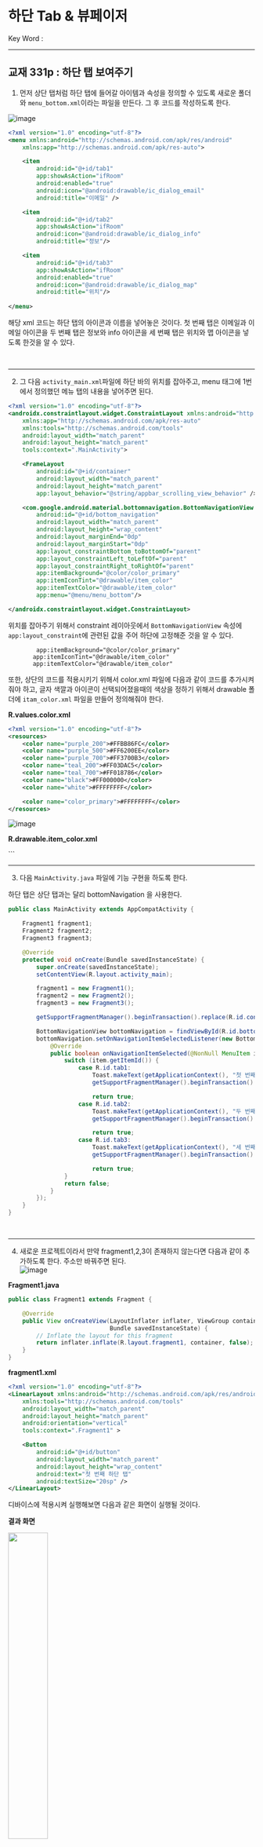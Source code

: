 # 하단 Tab & 뷰페이저   
Key Word :    

<hr/>
   
## 교재 331p : 하단 탭 보여주기
   
1. 먼저 상단 탭처럼 하단 탭에 들어갈 아이템과 속성을 정의할 수 있도록 새로운 폴더와 `menu_bottom.xml`이라는 파일을 만든다. 그 후 코드를 작성하도록 한다.      
    
![image](https://user-images.githubusercontent.com/84966961/122872009-ca5cb700-d36a-11eb-8ade-e057b62f3609.png)

```xml
<?xml version="1.0" encoding="utf-8"?>
<menu xmlns:android="http://schemas.android.com/apk/res/android"
    xmlns:app="http://schemas.android.com/apk/res-auto">

    <item
        android:id="@+id/tab1"
        app:showAsAction="ifRoom"
        android:enabled="true"
        android:icon="@android:drawable/ic_dialog_email"
        android:title="이메일" />

    <item
        android:id="@+id/tab2"
        app:showAsAction="ifRoom"
        android:icon="@android:drawable/ic_dialog_info"
        android:title="정보"/>

    <item
        android:id="@+id/tab3"
        app:showAsAction="ifRoom"
        android:enabled="true"
        android:icon="@android:drawable/ic_dialog_map"
        android:title="위치"/>
    
</menu>
```
   
 해당 xml 코드는 하단 탭의 아이콘과 이름을 넣어놓은 것이다. 첫 번째 탭은 이메일과 이메일 아이콘을 두 번째 탭은 정보와 info 아이콘을 세 번째 탭은 위치와 맵 아이콘을 넣도록 한것을 알 수 있다.   
   
<br/>
<hr/>
   
2. 그 다음 `activity_main.xml`파일에 하단 바의 위치를 잡아주고, menu 태그에 1번에서 정의했던 메뉴 탭의 내용을 넣어주면 된다.     

```xml
<?xml version="1.0" encoding="utf-8"?>
<androidx.constraintlayout.widget.ConstraintLayout xmlns:android="http://schemas.android.com/apk/res/android"
    xmlns:app="http://schemas.android.com/apk/res-auto"
    xmlns:tools="http://schemas.android.com/tools"
    android:layout_width="match_parent"
    android:layout_height="match_parent"
    tools:context=".MainActivity">

    <FrameLayout
        android:id="@+id/container"
        android:layout_width="match_parent"
        android:layout_height="match_parent"
        app:layout_behavior="@string/appbar_scrolling_view_behavior" />

    <com.google.android.material.bottomnavigation.BottomNavigationView
        android:id="@+id/bottom_navigation"
        android:layout_width="match_parent"
        android:layout_height="wrap_content"
        android:layout_marginEnd="0dp"
        android:layout_marginStart="0dp"
        app:layout_constraintBottom_toBottomOf="parent"
        app:layout_constraintLeft_toLeftOf="parent"
        app:layout_constraintRight_toRightOf="parent"
        app:itemBackground="@color/color_primary"
        app:itemIconTint="@drawable/item_color"
        app:itemTextColor="@drawable/item_color"
        app:menu="@menu/menu_bottom"/>

</androidx.constraintlayout.widget.ConstraintLayout>
```
   
 위치를 잡아주기 위해서 constraint 레이아웃에서 `BottomNavigationView` 속성에 `app:layout_constraint`에 관련된 값을 주어 하단에 고정해준 것을 알 수 있다.   
 
 ```
         app:itemBackground="@color/color_primary"
        app:itemIconTint="@drawable/item_color"
        app:itemTextColor="@drawable/item_color"
 ```
   
 또한, 상단의 코드를 적용시키기 위해서 color.xml 파일에 다음과 같이 코드를 추가시켜줘야 하고, 글자 색깔과 아이콘이 선택되어졌을때의 색상을 정하기 위해서 drawable 폴더에 `itam_color.xml` 파일을 만들어 정의해줘야 한다.

**R.values.color.xml**
```xml
<?xml version="1.0" encoding="utf-8"?>
<resources>
    <color name="purple_200">#FFBB86FC</color>
    <color name="purple_500">#FF6200EE</color>
    <color name="purple_700">#FF3700B3</color>
    <color name="teal_200">#FF03DAC5</color>
    <color name="teal_700">#FF018786</color>
    <color name="black">#FF000000</color>
    <color name="white">#FFFFFFFF</color>

    <color name="color_primary">#FFFFFFFF</color>
</resources>
```
    
![image](https://user-images.githubusercontent.com/84966961/122873283-88cd0b80-d36c-11eb-8095-2d33b36bee30.png)   
	
**R.drawable.item_color.xml**
<?xml version="1.0" encoding="utf-8"?>
<selector xmlns:android="http://schemas.android.com/apk/res/android">
    <item android:state_checked="true" android:color="#51032d"></item>
    <item android:color="#cfd8dc"></item>
</selector>
```
   
<br/>
<hr/>
   
3. 다음 `MainActivity.java` 파일에 기능 구현을 하도록 한다.   

 하단 탭은 상단 탭과는 달리 bottomNavigation 을 사용한다.

```java
public class MainActivity extends AppCompatActivity {

    Fragment1 fragment1;
    Fragment2 fragment2;
    Fragment3 fragment3;

    @Override
    protected void onCreate(Bundle savedInstanceState) {
        super.onCreate(savedInstanceState);
        setContentView(R.layout.activity_main);

        fragment1 = new Fragment1();
        fragment2 = new Fragment2();
        fragment3 = new Fragment3();

        getSupportFragmentManager().beginTransaction().replace(R.id.container, fragment1).commit();

        BottomNavigationView bottomNavigation = findViewById(R.id.bottom_navigation);
        bottomNavigation.setOnNavigationItemSelectedListener(new BottomNavigationView.OnNavigationItemSelectedListener() {
            @Override
            public boolean onNavigationItemSelected(@NonNull MenuItem item) {
                switch (item.getItemId()) {
                    case R.id.tab1:
                        Toast.makeText(getApplicationContext(), "첫 번째 탭 선택됨", Toast.LENGTH_LONG).show();
                        getSupportFragmentManager().beginTransaction().replace(R.id.container,fragment1).commit();

                        return true;
                    case R.id.tab2:
                        Toast.makeText(getApplicationContext(), "두 번째 탭 선택됨", Toast.LENGTH_LONG).show();
                        getSupportFragmentManager().beginTransaction().replace(R.id.container,fragment2).commit();

                        return true;
                    case R.id.tab3:
                        Toast.makeText(getApplicationContext(), "세 번째 탭 선택됨", Toast.LENGTH_LONG).show();
                        getSupportFragmentManager().beginTransaction().replace(R.id.container,fragment3).commit();

                        return true;
                }
                return false;
            }
        });
    }
}
```
   
<br/>
<hr/>
   
4. 새로운 프로젝트이라서 만약 fragment1,2,3이 존재하지 않는다면 다음과 같이 추가하도록 한다. 주소만 바꿔주면 된다.    
![image](https://user-images.githubusercontent.com/84966961/122873668-042ebd00-d36d-11eb-8f2d-38ff0b401a36.png)   
   

**Fragment1.java**
```java
public class Fragment1 extends Fragment {

    @Override
    public View onCreateView(LayoutInflater inflater, ViewGroup container,
                             Bundle savedInstanceState) {
        // Inflate the layout for this fragment
        return inflater.inflate(R.layout.fragment1, container, false);
    }
}
```

**fragment1.xml**
```xml
<?xml version="1.0" encoding="utf-8"?>
<LinearLayout xmlns:android="http://schemas.android.com/apk/res/android"
    xmlns:tools="http://schemas.android.com/tools"
    android:layout_width="match_parent"
    android:layout_height="match_parent"
    android:orientation="vertical"
    tools:context=".Fragment1" >

    <Button
        android:id="@+id/button"
        android:layout_width="match_parent"
        android:layout_height="wrap_content"
        android:text="첫 번째 하단 탭"
        android:textSize="20sp" />
</LinearLayout>
```

 디바이스에 적용시켜 실행해보면 다음과 같은 화면이 실행될 것이다.   
   
**결과 화면**   
   
<img src="https://user-images.githubusercontent.com/84966961/122874268-c54d3700-d36d-11eb-8c5e-634b48b3a125.gif" width="40%">



   
<br/><br/>
<hr/>
   
## 교재 335p : 05-5 뷰페이저 만들기   
    
 뷰페이저는 손가락으로 좌우 스크롤하여 넘겨볼 수 있는 기능을 제공한다. 만약 화면 전체를 뷰페이저로 채운다면 좌우 스크롤을 통해 화면을 넘겨볼 수 있게 된다. 화면 일부분만 차지하고 있어도 그 부분에서만 좌우 스크롤이 동작할 것이다. 뷰페이저는 그 안에 프래그먼트를 넣을 수 있고 좌우 스크롤로 프래그먼트를 전환 하게 되는 기능이다. 뷰 페이저는 내부에서 어댑터라는 것과 상호작용하게 되어 있는데 이것은 뷰페이저가 여러 개의 아이템 중에 하나를 보여주는 방식으로 동작하기 때문이다. 어댑터에 대해서는 나중에 리싸이클러뷰를 다룰 때 설명할 것이다. 일단 여기에서는 어댑터를 사용한다고 이해하고 그 안에 코드가 어떻게 들어가는지 유심히 살펴보도록 하자.

![image](https://user-images.githubusercontent.com/84966961/122874455-f9c0f300-d36d-11eb-8b92-7717866ef849.png)
 
<br/><br/>
<hr/>
   
1. fragment1,2,3은 기존에 사용한 파일들을 복사한다.   
   
![image](https://user-images.githubusercontent.com/84966961/122876554-9a181700-d370-11eb-9460-fd3fdedd22b7.png)   
    
<br/><br/>
<hr/>
   
2. 페이저를 관리하는 어답터 클래스를 만든다.(굳이 내부 클래스로 만드는 이유는 예제이기 때문에 외부에서 쓸 일이 없기 때문이다.)   
    
**MainActivity.java**
```java
public class MainActivity extends AppCompatActivity {
    ViewPager pager;

    @Override
    protected void onCreate(Bundle savedInstanceState) {
        super.onCreate(savedInstanceState);
        setContentView(R.layout.activity_main);
    }
	
    class  MyPagerAdapter extends FragmentStatePagerAdapter {
        ArrayList<Fragment> items = new ArrayList<Fragment>();
        public  MyPagerAdapter(FragmentManager fm) {
            super(fm);
        }

        public void addItem(Fragment item) {
            items.add(item);
        }

        @Override
        public Fragment getItem(int position) {
            return items.get(position);
        }

        @Override
        public int getCount() {
            return items.size();
        }
    }
}
```
   
 `MyPagerAdapter` 클래스는 뷰페이저를 관리하는 어답터로 내부에 ArrayList를 만들어 Fragment라는 값들을 받아 관리할 것이다. 또한, addItem, getItem, countItem 등의 메소드를 구현해서 아이템을 추가하고, 아이템을 불러오고, 아이템의 갯수를 셀 수 있는 기능을 넣었다. 아이템은 프래그먼트 뷰를 말한다.
 
<br/><br/>
<hr/>
   
3. 그 다음 이 어답터를 사용할 수 있도록 OnCreate 부분에 코드를 넣어준다.   
   
**MainActivity.java**
```java
public class MainActivity extends AppCompatActivity {
    ViewPager pager;

    @Override
    protected void onCreate(Bundle savedInstanceState) {
        super.onCreate(savedInstanceState);
        setContentView(R.layout.activity_main);
	
        pager = findViewById(R.id.pager);
        pager.setOffscreenPageLimit(3);

        MyPagerAdapter adapter = new MyPagerAdapter(getSupportFragmentManager());

        Fragment1 fragment1 = new Fragment1();
        adapter.addItem(fragment1);

        Fragment2 fragment2 = new Fragment2();
        adapter.addItem(fragment2);

        Fragment3 fragment3 = new Fragment3();
        adapter.addItem(fragment3);

        pager.setAdapter(adapter);
    }
	
    class  MyPagerAdapter extends FragmentStatePagerAdapter {
        ArrayList<Fragment> items = new ArrayList<Fragment>();
        public  MyPagerAdapter(FragmentManager fm) {
            super(fm);
        }

        public void addItem(Fragment item) {
            items.add(item);
        }

        @Override
        public Fragment getItem(int position) {
            return items.get(position);
        }

        @Override
        public int getCount() {
            return items.size();
        }
    }
}
```
   
 `MyPagerAdapter` 클래스를 객체화 시킨다. 그 후 각각의 프래그먼트 객체를 만들어주고 adapter 객체에 아이템을 추가해준다. 이 부분에서 각 아이템 객체(프래그먼트)는 아답터 내부의 `ArrayList`에 추가된다는 점을 이해해야 한다. 그 다음 pager에 아답터를 세팅해준다. `pager.setAdapter(adapter);`   
 
<br/><br/>
<hr/>
   
4. 손가락으로 화면을 전환하지 않고, 코드에서 전환시키고 싶다면 뷰페이지 객체의 `setCurruntItem()` 메서드를 사용하면 된다. `MainActivity.java`의 `OnCreate` 부분에 버튼 클릭 리스너를 넣어서 변환하도록 만들어 주자.   
   
**MainActivity.java**
```java
...

    protected void onCreate(Bundle savedInstanceState) {
        super.onCreate(savedInstanceState);
        setContentView(R.layout.activity_main);

        Button button = findViewById(R.id.button);
        Button button2 = findViewById(R.id.button2);
        Button button3 = findViewById(R.id.button3);

        button.setOnClickListener(new View.OnClickListener() {
            @Override
            public void onClick(View v) {
                pager.setCurrentItem(0);                // 탭기능과 뷰페이저 기능을 동시에.
            }
        });
	
...
```
   
**결과 화면**   
   
<img src="https://user-images.githubusercontent.com/84966961/122880938-8b802e80-d375-11eb-867a-0ae57990f6e5.gif" width="40%">   

<br/><br/>
<hr/>

### 각 프래그먼트에 사진 넣어보기   
   
**결과 화면**   
   
<img src="https://user-images.githubusercontent.com/84966961/122882145-d9496680-d376-11eb-9ce3-e704d97683c7.gif" width="40%">  













